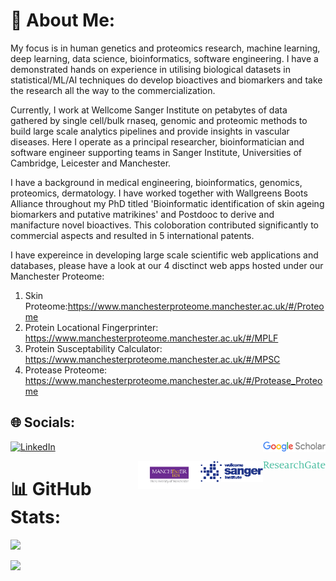 # :star2: About Me:
My focus is in human genetics and proteomics research, machine learning, deep learning, data science, bioinformatics, software engineering. I have a demonstrated hands on experience in utilising biological datasets in statistical/ML/AI techniques do develop bioactives and biomarkers and take the research all the way to the commercialization. 

Currently, I work at Wellcome Sanger Institute on petabytes of data gathered by single cell/bulk rnaseq, genomic and proteomic methods to build large scale analytics pipelines and provide insights in vascular diseases. Here I operate as a principal researcher, bioinformatician and software engineer supporting teams in Sanger Institute, Universities of Cambridge, Leicester and Manchester.

I have a background in medical engineering, bioinformatics, genomics, proteomics, dermatology. I have worked together with Wallgreens Boots Alliance throughout my PhD titled 'Bioinformatic identification of skin ageing biomarkers and putative matrikines' and Postdooc to derive and manifacture novel bioactives. This coloboration contributed significantly to commercial aspects and resulted in 5 international patents. 

I have expereince in developing large scale scientific web applications and databases, please have a look at our 4 disctinct web apps hosted under our Manchester Proteome:
1) Skin Proteome:https://www.manchesterproteome.manchester.ac.uk/#/Proteome
2) Protein Locational Fingerprinter: https://www.manchesterproteome.manchester.ac.uk/#/MPLF
3) Protein Susceptability Calculator: https://www.manchesterproteome.manchester.ac.uk/#/MPSC
4) Protease Proteome: https://www.manchesterproteome.manchester.ac.uk/#/Protease_Proteome

## 🌐 Socials:
[![LinkedIn](https://img.shields.io/badge/LinkedIn-%230077B5.svg?logo=linkedin&logoColor=white)](https://www.linkedin.com/in/maxozo/)
[<img style="float: right;" src="https://github.com/maxozo/maxozo/blob/main/index.png"  width="100">](https://scholar.google.com/citations?user=9fwjg3MAAAAJ&hl=en&authuser=1)

[<img style="float: right;" src="https://github.com/maxozo/maxozo/blob/main/RG.png"  width="100">](https://www.researchgate.net/profile/Matiss-Ozols-2)

[<img style="float: right;" src="https://github.com/maxozo/maxozo/blob/main/sanger.png"  width="100">](https://www.sanger.ac.uk/person/ozols-matiss/)

[<img style="float: right;" src="https://github.com/maxozo/maxozo/blob/main/MCR.png"  width="100">](https://research.manchester.ac.uk/en/persons/matiss.ozols)

# 📊 GitHub Stats:
![](https://github-readme-streak-stats.herokuapp.com/?user=maxozo&theme=dark&hide_border=false)<br/>

[![](https://visitcount.itsvg.in/api?id=maxozo&label=Profile%20Views&color=6&icon=1&pretty=false)](https://visitcount.itsvg.in)
